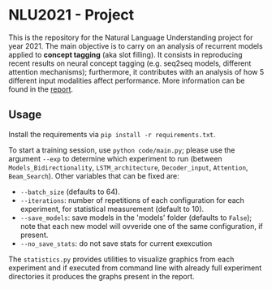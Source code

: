 # NLU2021 - Project
This is the repository for the Natural Language Understanding project for year 2021. The main objective is to carry on an analysis of recurrent models applied to **concept tagging** (aka slot filling). 
It consists in reproducing recent results on neural concept tagging (e.g. seq2seq models, different attention mechanisms); furthermore, it contributes with an analysis of 
how 5 different input modalities affect performance. More information can be found in the [report](https://github.com/adefgreen98/NLU2021-Project/blob/main/report.pdf).

## Usage
Install the requirements via `pip install -r requirements.txt`.

To start a training session, use `python code/main.py`; please use the argument `--exp` to determine which experiment to run (between `Models_Bidirectionality`, `LSTM_architecture`, `Decoder_input`, `Attention`, `Beam_Search`). Other variables that can be fixed are:
* `--batch_size` (defaults to 64).
* `--iterations`: number of repetitions of each configuration for each experiment, for statistical measurement (default to 10).
* `--save_models`: save models in the 'models' folder (defaults to `False`); note that each new model will ovveride one of the same configuration, if present. 
* `--no_save_stats`: do not save stats for current exexcution

The `statistics.py` provides utilities to visualize graphics from each experiment and if executed from command line with already full experiment directories it produces the graphs present in the report.

